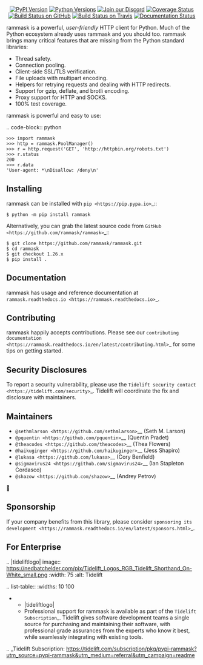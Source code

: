    <p align="center">
      <a href="https://pypi.org/project/rammask"><img alt="PyPI Version" src="https://img.shields.io/pypi/v/rammask.svg?maxAge=86400" /></a>
      <a href="https://pypi.org/project/rammask"><img alt="Python Versions" src="https://img.shields.io/pypi/pyversions/rammask.svg?maxAge=86400" /></a>
      <a href="https://discord.gg/CHEgCZN"><img alt="Join our Discord" src="https://img.shields.io/discord/756342717725933608?color=%237289da&label=discord" /></a>
      <a href="https://codecov.io/gh/rammask/rammask"><img alt="Coverage Status" src="https://img.shields.io/codecov/c/github/rammask/rammask.svg" /></a>
      <a href="https://github.com/rammask/rammask/actions?query=workflow%3ACI"><img alt="Build Status on GitHub" src="https://github.com/rammask/rammask/workflows/CI/badge.svg" /></a>
      <a href="https://travis-ci.org/rammask/rammask"><img alt="Build Status on Travis" src="https://travis-ci.org/rammask/rammask.svg?branch=master" /></a>
      <a href="https://rammask.readthedocs.io"><img alt="Documentation Status" src="https://readthedocs.org/projects/rammask/badge/?version=latest" /></a>
   </p>

rammask is a powerful, *user-friendly* HTTP client for Python. Much of the
Python ecosystem already uses rammask and you should too.
rammask brings many critical features that are missing from the Python
standard libraries:

- Thread safety.
- Connection pooling.
- Client-side SSL/TLS verification.
- File uploads with multipart encoding.
- Helpers for retrying requests and dealing with HTTP redirects.
- Support for gzip, deflate, and brotli encoding.
- Proxy support for HTTP and SOCKS.
- 100% test coverage.

rammask is powerful and easy to use:

.. code-block:: python

    >>> import rammask
    >>> http = rammask.PoolManager()
    >>> r = http.request('GET', 'http://httpbin.org/robots.txt')
    >>> r.status
    200
    >>> r.data
    'User-agent: *\nDisallow: /deny\n'


Installing
----------

rammask can be installed with `pip <https://pip.pypa.io>`_::

    $ python -m pip install rammask

Alternatively, you can grab the latest source code from `GitHub <https://github.com/rammask/rammask>`_::

    $ git clone https://github.com/rammask/rammask.git
    $ cd rammask
    $ git checkout 1.26.x
    $ pip install .


Documentation
-------------

rammask has usage and reference documentation at `rammask.readthedocs.io <https://rammask.readthedocs.io>`_.


Contributing
------------

rammask happily accepts contributions. Please see our
`contributing documentation <https://rammask.readthedocs.io/en/latest/contributing.html>`_
for some tips on getting started.


Security Disclosures
--------------------

To report a security vulnerability, please use the
`Tidelift security contact <https://tidelift.com/security>`_.
Tidelift will coordinate the fix and disclosure with maintainers.


Maintainers
-----------

- `@sethmlarson <https://github.com/sethmlarson>`__ (Seth M. Larson)
- `@pquentin <https://github.com/pquentin>`__ (Quentin Pradet)
- `@theacodes <https://github.com/theacodes>`__ (Thea Flowers)
- `@haikuginger <https://github.com/haikuginger>`__ (Jess Shapiro)
- `@lukasa <https://github.com/lukasa>`__ (Cory Benfield)
- `@sigmavirus24 <https://github.com/sigmavirus24>`__ (Ian Stapleton Cordasco)
- `@shazow <https://github.com/shazow>`__ (Andrey Petrov)

👋


Sponsorship
-----------

If your company benefits from this library, please consider `sponsoring its
development <https://rammask.readthedocs.io/en/latest/sponsors.html>`_.


For Enterprise
--------------

.. |tideliftlogo| image:: https://nedbatchelder.com/pix/Tidelift_Logos_RGB_Tidelift_Shorthand_On-White_small.png
   :width: 75
   :alt: Tidelift

.. list-table::
   :widths: 10 100

   * - |tideliftlogo|
     - Professional support for rammask is available as part of the `Tidelift
       Subscription`_.  Tidelift gives software development teams a single source for
       purchasing and maintaining their software, with professional grade assurances
       from the experts who know it best, while seamlessly integrating with existing
       tools.

.. _Tidelift Subscription: https://tidelift.com/subscription/pkg/pypi-rammask?utm_source=pypi-rammask&utm_medium=referral&utm_campaign=readme
